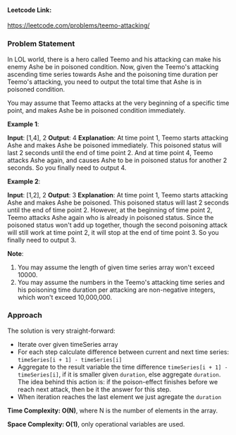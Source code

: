 #### Leetcode Link: 

https://leetcode.com/problems/teemo-attacking/

### Problem Statement

In LOL world, there is a hero called Teemo and his attacking can make his enemy Ashe be in poisoned condition. Now, given the Teemo's attacking ascending time series towards Ashe and the poisoning time duration per Teemo's attacking, you need to output the total time that Ashe is in poisoned condition.

You may assume that Teemo attacks at the very beginning of a specific time point, and makes Ashe be in poisoned condition immediately.

**Example 1**:

**Input**: [1,4], 2
**Output**: 4
**Explanation**: At time point 1, Teemo starts attacking Ashe and makes Ashe be poisoned immediately. 
This poisoned status will last 2 seconds until the end of time point 2. 
And at time point 4, Teemo attacks Ashe again, and causes Ashe to be in poisoned status for another 2 seconds. 
So you finally need to output 4.
 

**Example 2**:

**Input**: [1,2], 2
**Output**: 3
**Explanation**: At time point 1, Teemo starts attacking Ashe and makes Ashe be poisoned. 
This poisoned status will last 2 seconds until the end of time point 2. 
However, at the beginning of time point 2, Teemo attacks Ashe again who is already in poisoned status. 
Since the poisoned status won't add up together, though the second poisoning attack will still work at time point 2, it will stop at the end of time point 3. 
So you finally need to output 3.
 

**Note**:

1. You may assume the length of given time series array won't exceed 10000.
2. You may assume the numbers in the Teemo's attacking time series and his poisoning time duration per attacking are non-negative integers, which won't exceed 10,000,000.

###  Approach

The solution is very straight-forward:
- Iterate over given timeSeries array
- For each step calculate difference between current and next time series: `timeSeries[i + 1] - timeSeries[i]`
- Aggregate to the result variable the time difference `timeSeries[i + 1] - timeSeries[i]`, if it is smaller given `duration`, else aggregate `duration`. The idea behind this action is: if the poison-effect finishes before we reach next attack, then be it the answer for this step.
- When iteration reaches the last element we just agregate the `duration`

**Time Complexity: O(N)**, where N is the number of elements in the array.

**Space Complexity: O(1)**, only operational variables are used.
